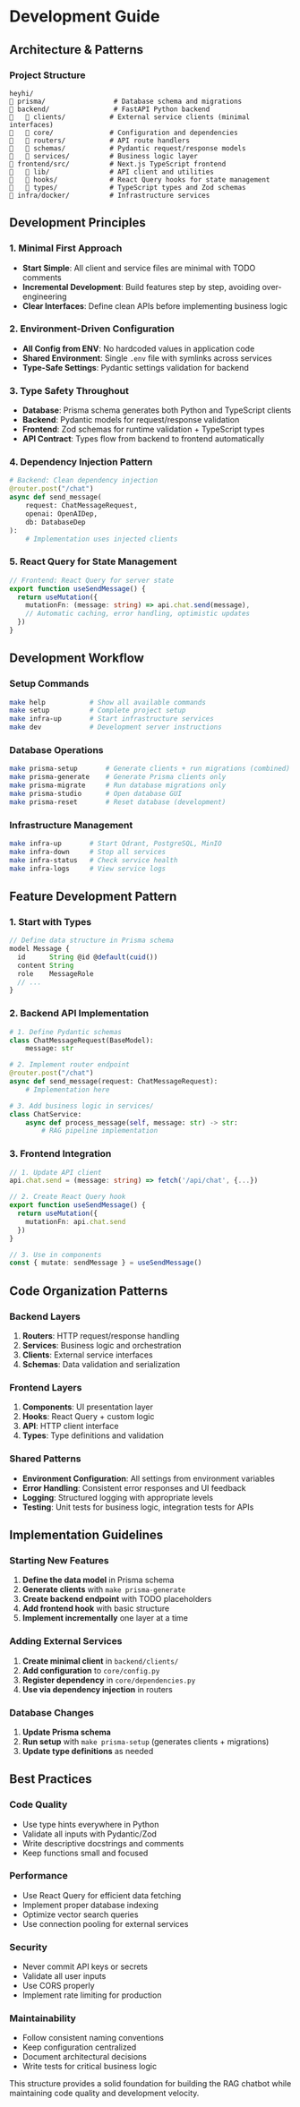 # Development Guide

## Architecture & Patterns

### Project Structure
```
heyhi/
   prisma/                 # Database schema and migrations
   backend/                # FastAPI Python backend
      clients/           # External service clients (minimal interfaces)
      core/              # Configuration and dependencies
      routers/           # API route handlers
      schemas/           # Pydantic request/response models
      services/          # Business logic layer
   frontend/src/          # Next.js TypeScript frontend
      lib/               # API client and utilities
      hooks/             # React Query hooks for state management
      types/             # TypeScript types and Zod schemas
   infra/docker/          # Infrastructure services
```

## Development Principles

### 1. Minimal First Approach
- **Start Simple**: All client and service files are minimal with TODO comments
- **Incremental Development**: Build features step by step, avoiding over-engineering
- **Clear Interfaces**: Define clean APIs before implementing business logic

### 2. Environment-Driven Configuration
- **All Config from ENV**: No hardcoded values in application code
- **Shared Environment**: Single `.env` file with symlinks across services
- **Type-Safe Settings**: Pydantic settings validation for backend

### 3. Type Safety Throughout
- **Database**: Prisma schema generates both Python and TypeScript clients
- **Backend**: Pydantic models for request/response validation
- **Frontend**: Zod schemas for runtime validation + TypeScript types
- **API Contract**: Types flow from backend to frontend automatically

### 4. Dependency Injection Pattern
```python
# Backend: Clean dependency injection
@router.post("/chat")
async def send_message(
    request: ChatMessageRequest,
    openai: OpenAIDep,
    db: DatabaseDep
):
    # Implementation uses injected clients
```

### 5. React Query for State Management
```typescript
// Frontend: React Query for server state
export function useSendMessage() {
  return useMutation({
    mutationFn: (message: string) => api.chat.send(message),
    // Automatic caching, error handling, optimistic updates
  })
}
```

## Development Workflow

### Setup Commands
```bash
make help           # Show all available commands
make setup          # Complete project setup
make infra-up       # Start infrastructure services
make dev            # Development server instructions
```

### Database Operations
```bash
make prisma-setup       # Generate clients + run migrations (combined)
make prisma-generate    # Generate Prisma clients only
make prisma-migrate     # Run database migrations only
make prisma-studio      # Open database GUI
make prisma-reset       # Reset database (development)
```

### Infrastructure Management
```bash
make infra-up       # Start Qdrant, PostgreSQL, MinIO
make infra-down     # Stop all services
make infra-status   # Check service health
make infra-logs     # View service logs
```

## Feature Development Pattern

### 1. Start with Types
```typescript
// Define data structure in Prisma schema
model Message {
  id      String @id @default(cuid())
  content String
  role    MessageRole
  // ...
}
```

### 2. Backend API Implementation
```python
# 1. Define Pydantic schemas
class ChatMessageRequest(BaseModel):
    message: str

# 2. Implement router endpoint
@router.post("/chat")
async def send_message(request: ChatMessageRequest):
    # Implementation here

# 3. Add business logic in services/
class ChatService:
    async def process_message(self, message: str) -> str:
        # RAG pipeline implementation
```

### 3. Frontend Integration
```typescript
// 1. Update API client
api.chat.send = (message: string) => fetch('/api/chat', {...})

// 2. Create React Query hook
export function useSendMessage() {
  return useMutation({
    mutationFn: api.chat.send
  })
}

// 3. Use in components
const { mutate: sendMessage } = useSendMessage()
```

## Code Organization Patterns

### Backend Layers
1. **Routers**: HTTP request/response handling
2. **Services**: Business logic and orchestration
3. **Clients**: External service interfaces
4. **Schemas**: Data validation and serialization

### Frontend Layers
1. **Components**: UI presentation layer
2. **Hooks**: React Query + custom logic
3. **API**: HTTP client interface
4. **Types**: Type definitions and validation

### Shared Patterns
- **Environment Configuration**: All settings from environment variables
- **Error Handling**: Consistent error responses and UI feedback
- **Logging**: Structured logging with appropriate levels
- **Testing**: Unit tests for business logic, integration tests for APIs

## Implementation Guidelines

### Starting New Features
1. **Define the data model** in Prisma schema
2. **Generate clients** with `make prisma-generate`
3. **Create backend endpoint** with TODO placeholders
4. **Add frontend hook** with basic structure
5. **Implement incrementally** one layer at a time

### Adding External Services
1. **Create minimal client** in `backend/clients/`
2. **Add configuration** to `core/config.py`
3. **Register dependency** in `core/dependencies.py`
4. **Use via dependency injection** in routers

### Database Changes
1. **Update Prisma schema**
2. **Run setup** with `make prisma-setup` (generates clients + migrations)
3. **Update type definitions** as needed

## Best Practices

### Code Quality
- Use type hints everywhere in Python
- Validate all inputs with Pydantic/Zod
- Write descriptive docstrings and comments
- Keep functions small and focused

### Performance
- Use React Query for efficient data fetching
- Implement proper database indexing
- Optimize vector search queries
- Use connection pooling for external services

### Security
- Never commit API keys or secrets
- Validate all user inputs
- Use CORS properly
- Implement rate limiting for production

### Maintainability
- Follow consistent naming conventions
- Keep configuration centralized
- Document architectural decisions
- Write tests for critical business logic

This structure provides a solid foundation for building the RAG chatbot while maintaining code quality and development velocity.